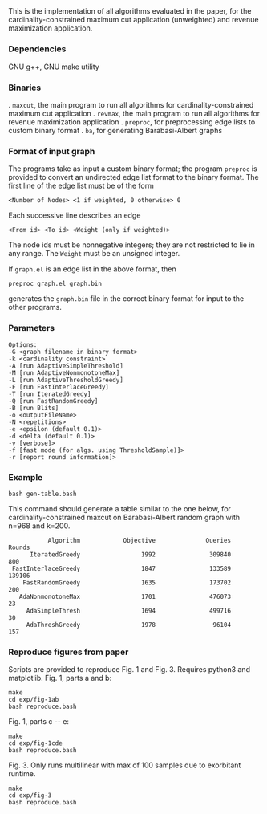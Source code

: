 ## 

This is the implementation of all algorithms evaluated in the paper,
for the cardinality-constrained maximum cut application (unweighted)
and revenue maximization application.

### Dependencies 
GNU g++, GNU make utility

### Binaries
. `maxcut`, the main program to run all algorithms for cardinality-constrained maximum cut application
. `revmax`, the main program to run all algorithms for revenue maximization application
. `preproc`, for preprocessing edge lists to custom binary format
. `ba`, for generating Barabasi-Albert graphs

### Format of input graph

The programs take as input a custom binary format; the program
`preproc` is provided to convert an undirected edge list format
to the binary format. The first line of the edge list must be of the form
```
<Number of Nodes> <1 if weighted, 0 otherwise> 0
```
Each successive line describes an edge
```
<From id> <To id> <Weight (only if weighted)>
```
The node ids must be nonnegative integers; they are not restricted to lie in any range.
The `Weight` must be an unsigned integer.

If `graph.el` is an edge list in the above format, then
```
preproc graph.el graph.bin
```
generates the `graph.bin` file in the correct binary format for input to the other programs.

### Parameters
```
Options: 
-G <graph filename in binary format>
-k <cardinality constraint>
-A [run AdaptiveSimpleThreshold]
-M [run AdaptiveNonmonotoneMax]
-L [run AdaptiveThresholdGreedy]
-F [run FastInterlaceGreedy]
-T [run IteratedGreedy]
-Q [run FastRandomGreedy]
-B [run Blits]
-o <outputFileName>
-N <repetitions>
-e <epsilon (default 0.1)>
-d <delta (default 0.1)>
-v [verbose]>
-f [fast mode (for algs. using ThresholdSample)]>
-r [report round information]>
```
### Example
```
bash gen-table.bash
```
This command should generate a table similar to the one below,
for cardinality-constrained maxcut
on Barabasi-Albert random graph with n=968 and k=200.
```
           Algorithm            Objective              Queries               Rounds
      IteratedGreedy                 1992               309840                  800
 FastInterlaceGreedy                 1847               133589               139106
    FastRandomGreedy                 1635               173702                  200
   AdaNonmonotoneMax                 1701               476073                   23
     AdaSimpleThresh                 1694               499716                   30
     AdaThreshGreedy                 1978                96104                  157
```

### Reproduce figures from paper
Scripts are provided to reproduce Fig. 1 and Fig. 3. Requires python3 and matplotlib.
Fig. 1, parts a and b:
```
make
cd exp/fig-1ab
bash reproduce.bash
```

Fig. 1, parts c -- e:
```
make
cd exp/fig-1cde
bash reproduce.bash
```

Fig. 3. Only runs multilinear with max of 100 samples due to exorbitant runtime.
```
make
cd exp/fig-3
bash reproduce.bash
```


